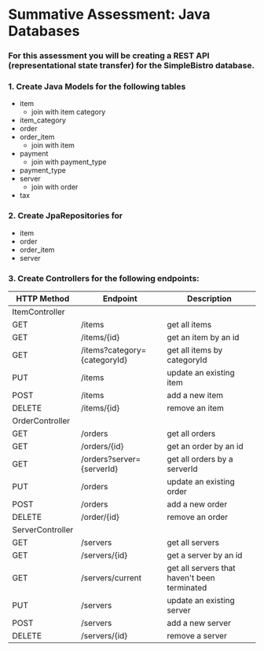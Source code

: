 # Summative Assessment: Java Databases
### For this assessment you will be creating a REST API (representational state transfer) for the SimpleBistro database.


### 1. Create Java Models for the following tables
* item
    * join with item category
* item_category
* order
* order_item
    * join with item
* payment
    * join with payment_type
* payment_type
* server
    * join with order
* tax

### 2. Create JpaRepositories for
* item
* order
* order_item
* server

### 3. Create Controllers for the following endpoints:

| HTTP Method      | Endpoint                     | Description                                  |
|------------------|------------------------------|----------------------------------------------|
| ItemController   |                              |                                              |
| GET              | /items                       | get all items                                |
| GET              | /items/{id}                  | get an item by an id                         |
| GET              | /items?category={categoryId} | get all items by categoryId                  |
| PUT              | /items                       | update an existing item                      | 
| POST             | /items                       | add a new item                               |
| DELETE           | /items/{id}                  | remove an item                               |
| OrderController  |                              |                                              |
| GET              | /orders                      | get all orders                               |
| GET              | /orders/{id}                 | get an order by an id                        |
| GET              | /orders?server={serverId}    | get all orders by a serverId                 |
| PUT              | /orders                      | update an existing order                     |
| POST             | /orders                      | add a new order                              |
| DELETE           | /order/{id}                  | remove an order                              |
| ServerController |                              |                                              |
| GET              | /servers                     | get all servers                              | 
| GET              | /servers/{id}                | get a server by an id                        | 
| GET              | /servers/current             | get all servers that haven't been terminated | 
| PUT              | /servers                     | update an existing server                    | 
| POST             | /servers                     | add a new server                             |
| DELETE           | /servers/{id}                | remove a server                              |

    